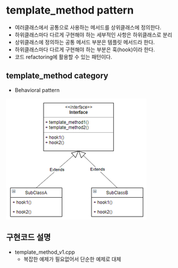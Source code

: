 # template_method pattern
* 여러클래스에서 공통으로 사용하는 메서드를 상위클래스에 정의한다.
* 하위클래스마다 다르게 구현해야 하는 세부적인 사항은 하위클래스로 분리
* 상위클래스에 정의하는 공통 메서드 부분은 템플릿 메서드라 한다.
* 하위클래스마다 다르게 구현해야 하는 부분은 훅(hook)이라 한다.
* 코드 refactoring에 활용할 수 있는 패턴이다.

## template_method category
* Behavioral pattern

![template_method](/docs/images/template_method.png)

## 구현코드 설명
* template_method_v1.cpp
	* 복잡한 예제가 필요없어서 단순한 예제로 대체